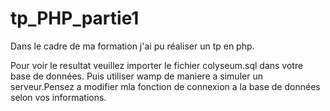 # tp_PHP_partie1

Dans le cadre de ma formation j'ai pu réaliser un tp en php.

Pour voir le resultat veuillez importer le fichier colyseum.sql dans votre base de données. Puis utiliser wamp de maniere a simuler un serveur.Pensez a modifier mla fonction de connexion a la base de données selon vos informations. 
